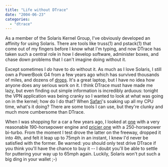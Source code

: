 ```yaml
---
title: "Life without DTrace"
date: "2004-06-23"
categories: 
  - "dtrace"
---
```


As a member of the Solaris Kernel Group, I've obviously developed an affinity for using Solaris. There are tools like truss(1) and pstack(1) that come out of my fingers before I know what I'm typing, and now DTrace has taken such a central role in how I develop software, administer boxes, and chase down problems that I can't imagine doing without it.

Except sometimes I _do_ have to do without it. As much as I love Solaris, I still own a PowerBook G4 from a few years ago which has survived thousands of miles, and dozens of [drops](http://www.dropsquad.com). It's a great laptop, but I have no idea how anyone does any serious work on it. I think DTrace must have made me lazy, but even finding out simple information is incredibly arduous: tonight the VPN application was being cranky so I wanted to look at what was going on in the kernel; how do I do that? When [Safari](http://www.apple.com/safari)'s soaking up all my CPU time, what's it doing? There are some tools I can use, but they're clunky and much more cumbersome than DTrace.

When I was shopping for a car a few years ago, I looked at [one](http://www.internetautoguide.com/reviews/2001/2001_Volkswagen_Jetta.html) with a very reasonable 190-horsepower engine and [pricier one](http://www.internetautoguide.com/reviews/2001/2001_Audi_S4.html) with a 250-horsepower bi-turbo. From the moment I test drove the latter on the freeway, dropped it into 4th, and felt it leap up to 75mph in an instant, I knew I'd never be satisfied with the former. Be warned: you should only test drive DTrace if you think you'll have the chance to buy it -- I doubt you'll be able to settle for puttering your way up to 65mph again. Luckily, Solaris won't put such a big ding in your wallet ;-)
